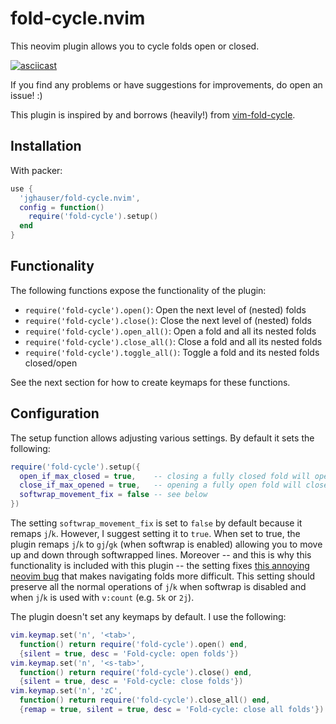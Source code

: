# fold-cycle.nvim

This neovim plugin allows you to cycle folds open or closed.

[![asciicast](https://asciinema.org/a/476184.svg)](https://asciinema.org/a/476184)

If you find any problems or have suggestions for improvements, do open an issue! :)

This plugin is inspired by and borrows (heavily!) from [vim-fold-cycle](https://github.com/arecarn/vim-fold-cycle).


## Installation

With packer:

```lua
use {
  'jghauser/fold-cycle.nvim',
  config = function()
    require('fold-cycle').setup()
  end
}
```

## Functionality

The following functions expose the functionality of the plugin:

- `require('fold-cycle').open()`: Open the next level of (nested) folds
- `require('fold-cycle').close()`: Close the next level of (nested) folds
- `require('fold-cycle').open_all()`: Open a fold and all its nested folds
- `require('fold-cycle').close_all()`: Close a fold and all its nested folds
- `require('fold-cycle').toggle_all()`: Toggle a fold and its nested folds closed/open

See the next section for how to create keymaps for these functions.

## Configuration

The setup function allows adjusting various settings. By default it sets the following:

```lua
require('fold-cycle').setup({
  open_if_max_closed = true,    -- closing a fully closed fold will open it
  close_if_max_opened = true,   -- opening a fully open fold will close it
  softwrap_movement_fix = false -- see below
})
```

The setting `softwrap_movement_fix` is set to `false` by default because it remaps `j`/`k`. However, I suggest setting it to `true`. When set to true, the plugin remaps `j`/`k` to `gj`/`gk` (when softwrap is enabled) allowing you to move up and down through softwrapped lines. Moreover -- and this is why this functionality is included with this plugin -- the setting fixes [this annoying neovim bug](https://github.com/neovim/neovim/issues/15490) that makes navigating folds more difficult. This setting should preserve all the normal operations of `j`/`k` when softwrap is disabled and when `j`/`k` is used with `v:count` (e.g. `5k` or `2j`).

The plugin doesn't set any keymaps by default. I use the following:

```lua
vim.keymap.set('n', '<tab>',
  function() return require('fold-cycle').open() end,
  {silent = true, desc = 'Fold-cycle: open folds'})
vim.keymap.set('n', '<s-tab>',
  function() return require('fold-cycle').close() end,
  {silent = true, desc = 'Fold-cycle: close folds'})
vim.keymap.set('n', 'zC',
  function() return require('fold-cycle').close_all() end,
  {remap = true, silent = true, desc = 'Fold-cycle: close all folds'})
```
